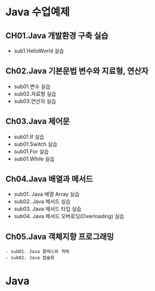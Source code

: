 # Java 수업예제
## CH01.Java 개발환경 구축 실습
   - sub1.HelloWorld 실습
## Ch02.Java 기본문법 변수와 지료형, 연산자
   - sub01.변수 실습
   - sub02.자료형 실습
   - sub03.연산자 실습
   
## Ch03.Java 제어문
   - sub01.If 실습
   - sub01.Switch 실습
   - sub01.For 실습
   - sub01.While 실습
## Ch04.Java 배열과 메서드
   - sub01. Java 배열 Array 실습
   - sub02. Java 메서드 실습
   - sub03. Java 메서드 타입 실습
   - sub04. Java 메서드 오버로딩(Overloading) 실습
   
 ## Ch05.Java 객체지향 프로그래밍	
	- sub01. Java 클래스와 객체
	- sub02. Java 캡슐화

# Java
